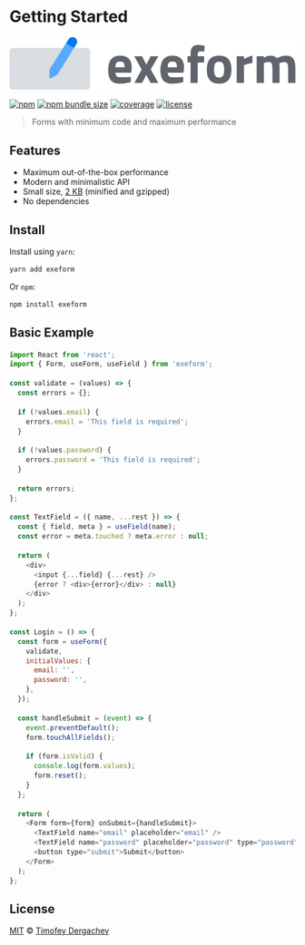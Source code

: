 # Getting Started

![](.gitbook/assets/logo.svg)

[![npm](https://flat.badgen.net/npm/v/exeform)](https://www.npmjs.com/package/exeform) [![npm bundle size](https://flat.badgen.net/bundlephobia/minzip/exeform)](https://bundlephobia.com/result?p=exeform) [![coverage](https://flat.badgen.net/codecov/c/github/exeto/exeform)](https://codecov.io/gh/exeto/exeform) [![license](https://flat.badgen.net/github/license/exeto/exeform)](https://github.com/exeto/exeform/blob/master/LICENSE.md)

> Forms with minimum code and maximum performance

## Features

- Maximum out-of-the-box performance
- Modern and minimalistic API
- Small size, [2 KB](https://bundlephobia.com/result?p=exeform) \(minified and gzipped\)
- No dependencies

## Install

Install using `yarn`:

```bash
yarn add exeform
```

Or `npm`:

```bash
npm install exeform
```

## Basic Example

```javascript
import React from 'react';
import { Form, useForm, useField } from 'exeform';

const validate = (values) => {
  const errors = {};

  if (!values.email) {
    errors.email = 'This field is required';
  }

  if (!values.password) {
    errors.password = 'This field is required';
  }

  return errors;
};

const TextField = ({ name, ...rest }) => {
  const { field, meta } = useField(name);
  const error = meta.touched ? meta.error : null;

  return (
    <div>
      <input {...field} {...rest} />
      {error ? <div>{error}</div> : null}
    </div>
  );
};

const Login = () => {
  const form = useForm({
    validate,
    initialValues: {
      email: '',
      password: '',
    },
  });

  const handleSubmit = (event) => {
    event.preventDefault();
    form.touchAllFields();

    if (form.isValid) {
      console.log(form.values);
      form.reset();
    }
  };

  return (
    <Form form={form} onSubmit={handleSubmit}>
      <TextField name="email" placeholder="email" />
      <TextField name="password" placeholder="password" type="password" />
      <button type="submit">Submit</button>
    </Form>
  );
};
```

## License

[MIT](https://github.com/exeto/exeform/blob/master/LICENSE.md) © [Timofey Dergachev](https://exeto.me/)
